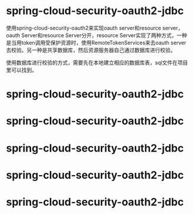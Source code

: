 # spring-cloud-security-oauth2-jdbc
使用spring-cloud-security-oauth2来实现oauth server和resource server，oauth Server和resource Server分开，resource Server实现了两种方式，一种是当用token调用受保护资源时，使用RemoteTokenServices来去oauth server去校验。另一种是共享数据库，然后资源服务器自己通过数据库进行校验。

使用数据库进行校验的方式，需要先在本地建立相应的数据库表，sql文件在项目里可以找到。
# spring-cloud-security-oauth2-jdbc
# spring-cloud-security-oauth2-jdbc
# spring-cloud-security-oauth2-jdbc
# spring-cloud-security-oauth2-jdbc
# spring-cloud-security-oauth2-jdbc
